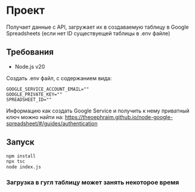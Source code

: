 # Проект

Получает данные с API, загружает их в создаваемую таблицу в Google Spreadsheets (если нет ID существуещей таблицы в .env файле)

## Требования

- Node.js v20

Создать .env файл, с содержанием вида:
```env
GOOGLE_SERVICE_ACCOUNT_EMAIL=""
GOOGLE_PRIVATE_KEY=""
SPREADSHEET_ID=""
```

Информацию как создать Google Service и получить к нему приватный ключ можно найти на: https://theoephraim.github.io/node-google-spreadsheet/#/guides/authentication
## Запуск
```bash
npm install
npx tsc
node index.js
```

### Загрузка в гугл таблицу может занять некоторое время
